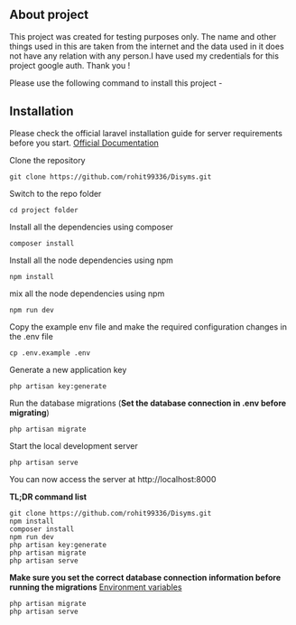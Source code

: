 
## About project

This project was created for testing purposes only. The name and other things used in this are taken from the internet and the data used in it does not have any relation with any person.I have used my credentials for this project google auth. Thank you !

Please use the following command to install this project -

## Installation

Please check the official laravel installation guide for server requirements before you start. [Official Documentation](https://laravel.com/docs/8.x/migrations)
 

Clone the repository

    git clone https://github.com/rohit99336/Disyms.git

Switch to the repo folder

    cd project folder

Install all the dependencies using composer

    composer install

Install all the node dependencies using npm

    npm install

mix all the node dependencies using npm

    npm run dev

Copy the example env file and make the required configuration changes in the .env file

    cp .env.example .env

Generate a new application key

    php artisan key:generate

Run the database migrations (**Set the database connection in .env before migrating**)

    php artisan migrate

Start the local development server

    php artisan serve

You can now access the server at http://localhost:8000

**TL;DR command list**

    git clone https://github.com/rohit99336/Disyms.git
    npm install
    composer install
    npm run dev
    php artisan key:generate
    php artisan migrate
    php artisan serve
    
**Make sure you set the correct database connection information before running the migrations** [Environment variables](#environment-variables)

    php artisan migrate
    php artisan serve

